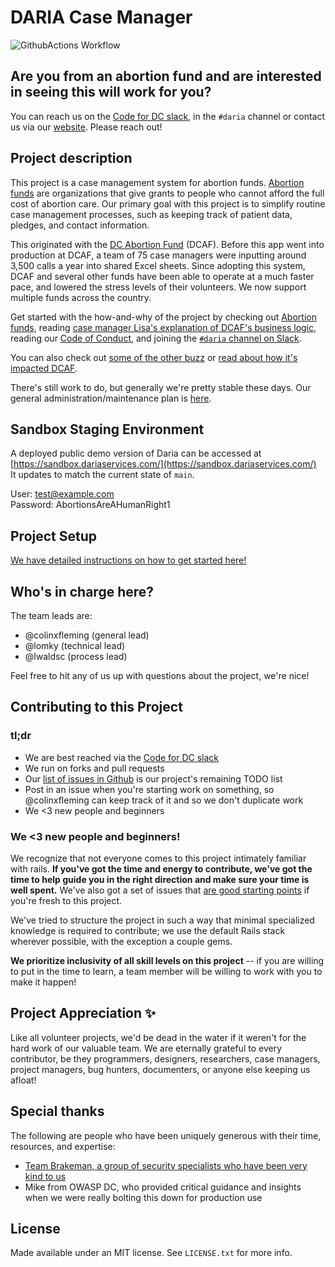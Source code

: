 # DARIA Case Manager
![GithubActions Workflow](https://github.com/DARIAEngineering/dcaf_case_management/actions/workflows/test_dev_env.yml/badge.svg)

## Are you from an abortion fund and are interested in seeing this will work for you?

You can reach us on the [Code for DC slack](https://civictechdc.org/slack), in the `#daria` channel or contact us via our [website](https://www.dariaservices.org/). Please reach out!

## Project description

This project is a case management system for abortion funds. [Abortion funds](http://www.fundabortionnow.org) are organizations that give grants to people who cannot afford the full cost of abortion care. Our primary goal with this project is to simplify routine case management processes, such as keeping track of patient data, pledges, and contact information.

This originated with the [DC Abortion Fund](http://www.dcabortionfund.org) (DCAF). Before this app went into production at DCAF, a team of 75 case managers were inputting around 3,500 calls a year into shared Excel sheets. Since adopting this system, DCAF and several other funds have been able to operate at a much faster pace, and lowered the stress levels of their volunteers. We now support multiple funds across the country.

Get started with the how-and-why of the project by checking out [Abortion funds](http://www.fundabortionnow.org), reading [case manager Lisa's explanation of DCAF's business logic](docs/DCAF_101.md), reading our [Code of Conduct](CODE_OF_CONDUCT.md), and joining the [`#daria` channel on Slack](https://codefordc.slack.com/messages/dcaf_case_management/files).

You can also check out [some of the other buzz](docs/PRESS.md) or [read about how it's impacted DCAF](docs/IMPACT_ON_DCAF.md).

There's still work to do, but generally we're pretty stable these days. Our general administration/maintenance plan is [here](docs/ADMINISTRATION_AND_MAINTENANCE_PLAN.md).

## Sandbox Staging Environment

A deployed public demo version of Daria can be accessed at [https://sandbox.dariaservices.com/](https://sandbox.dariaservices.com/)  
It updates to match the current state of `main`.  

User: test@example.com  
Password: AbortionsAreAHumanRight1  

## Project Setup

[We have detailed instructions on how to get started here!](docs/SETUP.md)

## Who's in charge here?
The team leads are:

* @colinxfleming (general lead)
* @lomky (technical lead)
* @lwaldsc (process lead)

Feel free to hit any of us up with questions about the project, we're nice!

## Contributing to this Project

### tl;dr
* We are best reached via the [Code for DC slack](https://codefordc.org/resources/slack.html)
* We run on forks and pull requests
* Our [list of issues in Github](https://github.com/DARIAEngineering/dcaf_case_management/issues) is our project's remaining TODO list
* Post in an issue when you're starting work on something, so @colinxfleming can keep track of it and so we don't duplicate work
* We <3 new people and beginners

### We <3 new people and beginners!
We recognize that not everyone comes to this project intimately familiar with rails. **If you've got the time and energy to contribute, we've got the time to help guide you in the right direction and make sure your time is well spent.** We've also got a set of issues that [are good starting points](https://github.com/DARIAEngineering/dcaf_case_management/issues?q=is%3Aissue+is%3Aopen+label%3A%22beginner+friendly%22) if you're fresh to this project.

We've tried to structure the project in such a way that minimal specialized knowledge is required to contribute; we use the default Rails stack wherever possible, with the exception a couple gems.

**We prioritize inclusivity of all skill levels on this project** -- if you are willing to put in the time to learn, a team member will be willing to work with you to make it happen!

## Project Appreciation ✨

Like all volunteer projects, we'd be dead in the water if it weren't for the hard work of our valuable team. We are eternally grateful to every contributor, be they programmers, designers, researchers, case managers, project managers, bug hunters, documenters, or anyone else keeping us afloat!

## Special thanks

The following are people who have been uniquely generous with their time, resources, and expertise:

* [Team Brakeman, a group of security specialists who have been very kind to us](https://brakemanpro.com/)
* Mike from OWASP DC, who provided critical guidance and insights when we were really bolting this down for production use

## License

Made available under an MIT license. See `LICENSE.txt` for more info.

